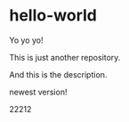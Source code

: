 # hello-world

Yo yo yo!

This is just another repository.

And this is the description.

newest version!

22212
